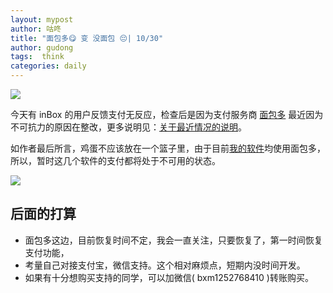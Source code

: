 ```yaml
---
layout: mypost
author: 咕咚
title: "面包多😋 变 没面包 😔| 10/30"
author: gudong
tags:  think
categories: daily
---
```

![](https://tva1.sinaimg.cn/large/008vxvgGly1h7ndfigegoj30xu0jq75g.jpg)

今天有 inBox 的用户反馈支付无反应，检查后是因为支付服务商 [面包多](https://mbd.pub/) 最近因为不可抗力的原因在整改，更多说明见：[关于最近情况的说明](https://mp.weixin.qq.com/s/CZt2-UYSQ18NYPy5zSuMUA)。

如作者最后所言，鸡蛋不应该放在一个篮子里，由于目前[我的软件](https://doc.gudong.site/)均使用面包多，所以，暂时这几个软件的支付都将处于不可用的状态。

![](https://tva1.sinaimg.cn/large/008vxvgGly1h7ndoge2kzj30u00idq3k.jpg)

## 后面的打算
- 面包多这边，目前恢复时间不定，我会一直关注，只要恢复了，第一时间恢复支付功能，
- 考量自己对接支付宝，微信支持。这个相对麻烦点，短期内没时间开发。
- 如果有十分想购买支持的同学，可以加微信( bxm1252768410 )转账购买。

